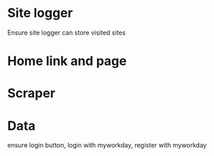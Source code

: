 
# Site logger <ext>
Ensure site logger can store visited sites

# Home link and page <ext>

# Scraper <app>

# Data 
ensure login button, login with myworkday, register with myworkday


